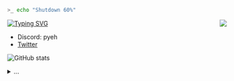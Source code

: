 ```bash
>_ echo "Shutdown 60%"
```

[![Typing SVG](https://readme-typing-svg.herokuapp.com?font=Fira+Code&size=18&duration=2000&pause=1000&color=00F764&center=true&multiline=true&width=415&height=51&lines=Backend+Developer;trying+to+learn+from+future)](https://git.io/typing-svg)
<img align='right' src="https://discord.c99.nl/widget/theme-3/412715766266200064.png"/>

- Discord: pyeh
- [Twitter](https://twitter.com/DevPyeh)

![GitHub stats](https://github-readme-stats.vercel.app/api?username=devpyeh&show_icons=true&theme=aura)

<details>
  <summary>...</summary>
    In love there is always some madness, and in madness there is always some reason.
</details>

